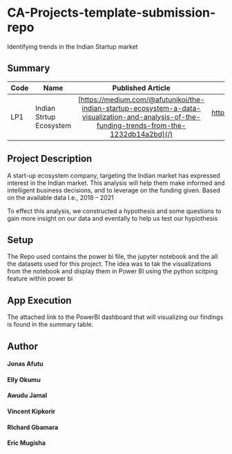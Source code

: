# CA-Projects-template-submission-repo
Identifying trends in the Indian Startup market

## Summary
| Code      | Name        | Published Article |  Deployed App |
|-----------|-------------|:-------------:|------:|
| LP1 | Indian Strtup Ecosystem |  [https://medium.com/@afutunikoi/the-indian-startup-ecosystem-a-data-visualization-and-analysis-of-the-funding-trends-from-the-1232db14a2bd](/) | https://app.powerbi.com/groups/me/reports/87c65e32-aa9f-418a-af04-af3e9d6e7d1e |

## Project Description
A start-up ecosystem company, targeting the Indian market has expressed interest in the Indian market. This analysis will help them make informed and intelligent business decisions, and to leverage on the funding given. Based on the available data I.e., 2018 – 2021

To effect this analysis, we constructed a hypothesis and some questions to gain more insight on our data and eventally to help us test our hypiothesis

## Setup
The Repo used contains the power bi file, the jupyter notebook and the all the datasets used for this project. The idea was to tak the visualizations from the notebook and display them in Power BI using the python scitping feature within power bi

## App Execution
The attached link to the PowerBI dashboard that will visualizing our findings is found in the summary table.

## Author
#### Jonas Afutu
#### Elly Okumu
#### Awudu Jamal
#### Vincent Kipkorir 
#### RIchard Gbamara 
#### Eric Mugisha